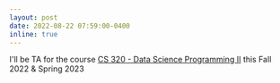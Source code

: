 ```yaml
---
layout: post
date: 2022-08-22 07:59:00-0400
inline: true
---
```


I'll be TA for the course [CS 320 - Data Science Programming II](https://tyler.caraza-harter.com/cs320/f22/schedule.html) this Fall 2022 & Spring 2023